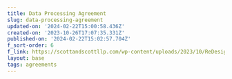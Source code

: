 ```yaml
---
title: Data Processing Agreement
slug: data-processing-agreement
updated-on: '2024-02-22T15:00:58.436Z'
created-on: '2023-10-26T17:07:35.331Z'
published-on: '2024-02-22T15:02:57.704Z'
f_sort-order: 6
f_link: https://scottandscottllp.com/wp-content/uploads/2023/10/ReDesign-DPA-Final.pdf
layout: base
tags: agreements
---
```



